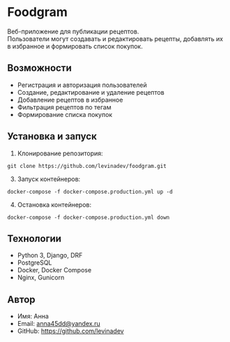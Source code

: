 # Foodgram

Веб-приложение для публикации рецептов.  
Пользователи могут создавать и редактировать рецепты, добавлять их в избранное и формировать список покупок.  

## Возможности
- Регистрация и авторизация пользователей  
- Создание, редактирование и удаление рецептов  
- Добавление рецептов в избранное
- Фильтрация рецептов по тегам
- Формирование списка покупок

## Установка и запуск

1. Клонирование репозитория:

```
git clone https://github.com/levinadev/foodgram.git
```

3. Запуск контейнеров:

```
docker-compose -f docker-compose.production.yml up -d
```

4. Остановка контейнеров:

```
docker-compose -f docker-compose.production.yml down
```

## Технологии
- Python 3, Django, DRF  
- PostgreSQL  
- Docker, Docker Compose  
- Nginx, Gunicorn

## Автор

- Имя: Анна
- Email: anna45dd@yandex.ru
- GitHub: https://github.com/levinadev